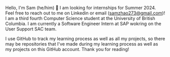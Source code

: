 Hello, I'm Sam (he/him) 👋
I am looking for internships for Summer 2024. Feel free to reach out to me on Linkedin or email (samzhao273@gmail.com)!
I am a third fourth Computer Science student at the University of British Columbia.
I am currently a Software Engineer Intern at SAP wokring on the User Support SAC team.

I use GitHub to track my learning process as well as all my projects, so there may be repositories that I've made during my learning process as well as my projects on this GitHub account.
Thank you for reading!
